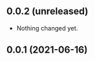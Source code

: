 0.0.2 (unreleased)
------------------

- Nothing changed yet.


0.0.1 (2021-06-16)
------------------
